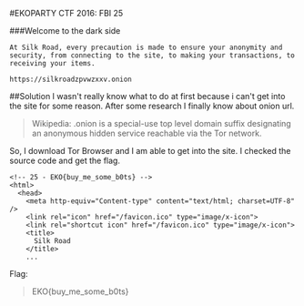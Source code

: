#EKOPARTY CTF 2016: FBI 25

###Welcome to the dark side
```
At Silk Road, every precaution is made to ensure your anonymity and security, from connecting to the site, to making your transactions, to receiving your items.

https://silkroadzpvwzxxv.onion
```

##Solution
I wasn't really know what to do at first because i can't get into the site for some reason.
After some research I finally know about onion url.
>Wikipedia: .onion is a special-use top level domain suffix designating an anonymous hidden service reachable via the Tor network. 

So, I download Tor Browser and I am able to get into the site.
I checked the source code and get the flag.

```
<!-- 25 - EKO{buy_me_some_b0ts} -->
<html>
  <head>
    <meta http-equiv="Content-type" content="text/html; charset=UTF-8" />
    <link rel="icon" href="/favicon.ico" type="image/x-icon">
    <link rel="shortcut icon" href="/favicon.ico" type="image/x-icon">
    <title>
      Silk Road
    </title>
	...
```

Flag:
>EKO{buy_me_some_b0ts}
